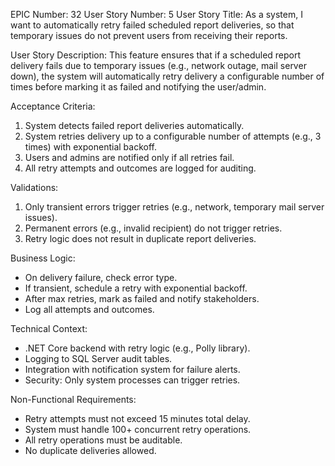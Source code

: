 EPIC Number: 32
User Story Number: 5
User Story Title: As a system, I want to automatically retry failed scheduled report deliveries, so that temporary issues do not prevent users from receiving their reports.

User Story Description: This feature ensures that if a scheduled report delivery fails due to temporary issues (e.g., network outage, mail server down), the system will automatically retry delivery a configurable number of times before marking it as failed and notifying the user/admin.

Acceptance Criteria:
1. System detects failed report deliveries automatically.
2. System retries delivery up to a configurable number of attempts (e.g., 3 times) with exponential backoff.
3. Users and admins are notified only if all retries fail.
4. All retry attempts and outcomes are logged for auditing.

Validations:
1. Only transient errors trigger retries (e.g., network, temporary mail server issues).
2. Permanent errors (e.g., invalid recipient) do not trigger retries.
3. Retry logic does not result in duplicate report deliveries.

Business Logic:
- On delivery failure, check error type.
- If transient, schedule a retry with exponential backoff.
- After max retries, mark as failed and notify stakeholders.
- Log all attempts and outcomes.

Technical Context:
- .NET Core backend with retry logic (e.g., Polly library).
- Logging to SQL Server audit tables.
- Integration with notification system for failure alerts.
- Security: Only system processes can trigger retries.

Non-Functional Requirements:
- Retry attempts must not exceed 15 minutes total delay.
- System must handle 100+ concurrent retry operations.
- All retry operations must be auditable.
- No duplicate deliveries allowed.
